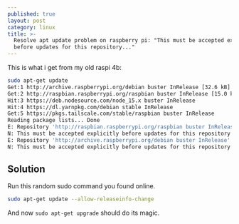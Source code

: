 ```yaml
---
published: true
layout: post
category: linux
title: >-
  Resolve apt update problem on raspberry pi: "This must be accepted explicitly
  before updates for this repository..."
---
```

This is what i get from my old raspi 4b:

```bash
sudo apt-get update
Get:1 http://archive.raspberrypi.org/debian buster InRelease [32.6 kB]
Get:2 http://raspbian.raspberrypi.org/raspbian buster InRelease [15.0 kB]
Hit:3 https://deb.nodesource.com/node_15.x buster InRelease
Hit:4 https://dl.yarnpkg.com/debian stable InRelease
Get:5 https://pkgs.tailscale.com/stable/raspbian buster InRelease
Reading package lists... Done
E: Repository 'http://raspbian.raspberrypi.org/raspbian buster InRelease' changed its 'Suite' value from 'stable' to 'oldstable'
N: This must be accepted explicitly before updates for this repository can be applied. See apt-secure(8) manpage for details.
E: Repository 'http://archive.raspberrypi.org/debian buster InRelease' changed its 'Suite' value from 'testing' to 'oldstable'
N: This must be accepted explicitly before updates for this repository can be applied. See apt-secure(8) manpage for details.
```

## Solution

Run this random sudo command you found online.

```bash
sudo apt-get update --allow-releaseinfo-change
```

And now `sudo apt-get upgrade` should do its magic.
